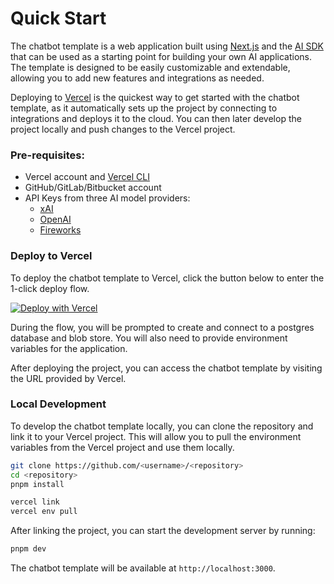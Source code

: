 # Quick Start

The chatbot template is a web application built using [Next.js](https://nextjs.org) and the [AI SDK](https://sdk.vercel.ai) that can be used as a starting point for building your own AI applications. The template is designed to be easily customizable and extendable, allowing you to add new features and integrations as needed.

Deploying to [Vercel](https://vercel.com) is the quickest way to get started with the chatbot template, as it automatically sets up the project by connecting to integrations and deploys it to the cloud. You can then later develop the project locally and push changes to the Vercel project.

### Pre-requisites:

- Vercel account and [Vercel CLI](https://vercel.com/docs/cli)
- GitHub/GitLab/Bitbucket account
- API Keys from three AI model providers:
  - [xAI](https://console.x.ai/)
  - [OpenAI](https://platform.openai.com/account/api-keys)
  - [Fireworks](https://fireworks.ai/account/api-keys)

### Deploy to Vercel

To deploy the chatbot template to Vercel, click the button below to enter the 1-click deploy flow.

[![Deploy with Vercel](https://vercel.com/button)](https%3A%2F%2Fvercel.com%2Fnew%2Fclone%3Frepository-url%3Dhttps%3A%2F%2Fgithub.com%2Fvercel%2Fai-chatbot%26env%3DAUTH_SECRET%26envDescription%3DLearn%20more%20about%20how%20to%20get%20the%20API%20Keys%20for%20the%20application%26envLink%3Dhttps%3A%2F%2Fgithub.com%2Fvercel%2Fai-chatbot%2Fblob%2Fmain%2F.env.example%26demo-title%3DAI%20Chatbot%26demo-description%3DAn%20Open-Source%20AI%20Chatbot%20Template%20Built%20With%20Next.js%20and%20the%20AI%20SDK%20by%20Vercel.%26demo-url%3Dhttps%3A%2F%2Fchat.vercel.ai%26products%3D%5B%7B%22type%22%3A%22integration%22%2C%22protocol%22%3A%22ai%22%2C%22productSlug%22%3A%22grok%22%2C%22integrationSlug%22%3A%22xai%22%7D%2C%7B%22type%22%3A%22integration%22%2C%22protocol%22%3A%22ai%22%2C%22productSlug%22%3A%22api-key%22%2C%22integrationSlug%22%3A%22groq%22%7D%2C%7B%22type%22%3A%22integration%22%2C%22protocol%22%3A%22storage%22%2C%22productSlug%22%3A%22neon%22%2C%22integrationSlug%22%3A%22neon%22%7D%2C%7B%22type%22%3A%22blob%22%7D%5D)

During the flow, you will be prompted to create and connect to a postgres database and blob store. You will also need to provide environment variables for the application.

After deploying the project, you can access the chatbot template by visiting the URL provided by Vercel.

### Local Development

To develop the chatbot template locally, you can clone the repository and link it to your Vercel project. This will allow you to pull the environment variables from the Vercel project and use them locally.

```bash
git clone https://github.com/<username>/<repository>
cd <repository>
pnpm install

vercel link
vercel env pull
```

After linking the project, you can start the development server by running:

```bash
pnpm dev
```

The chatbot template will be available at `http://localhost:3000`.
